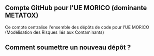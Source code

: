 ## Compte GitHub pour l'UE MORICO (dominante METATOX)
Ce compte centralise l'ensemble des dépôts de code pour l'UE MORICO (Modélisation des Risques liés aux Contaminants)

## Comment soumettre un nouveau dépôt ?
